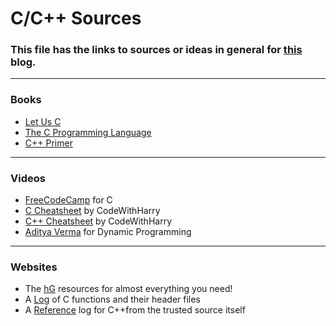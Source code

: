 # C/C++ Sources

### This file has the links to sources or ideas in general for [this](https://dev.to/srijansriv/towards-c-and-c-meo) blog.

---

### Books

* [Let Us C](https://1lib.in/book/6078087/468359)
* [The C Programming Language](https://1lib.in/book/633119/db5c78)
* [C++ Primer](https://1lib.in/book/1313328/50b0c1)

---

### Videos

* [FreeCodeCamp](https://www.youtube.com/watch?v=KJgsSFOSQv0) for C
* [C Cheatsheet](https://www.codewithharry.com/blogpost/c-cheatsheet) by CodeWithHarry
* [C++ Cheatsheet](https://www.codewithharry.com/blogpost/cpp-cheatsheet) by CodeWithHarry
* [Aditya Verma](https://www.youtube.com/playlist?list=PL_z_8CaSLPWekqhdCPmFohncHwz8TY2Go) for Dynamic Programming

---

### Websites

* The [hG](https://github.com/houseofgeeks/hg_store/blob/master/Introduction%20to%20ACM%20ICPC%20Webinar%20(19th%20September%202020)/Resources.md) resources for almost everything you need!
* A [Log](https://www.ibm.com/docs/en/i/7.4?topic=extensions-standard-c-library-functions-table-by-name) of C functions and their header files
* A [Reference](https://www.cplusplus.com/reference/) log for C++from the trusted source itself
